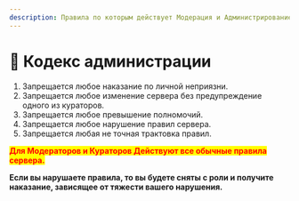 ```yaml
---
description: Правила по которым действует Модерация и Администрирование
---
```


# 📑 Кодекс администрации

1. Запрещается любое наказание по личной неприязни.
2. Запрещается любое изменение сервера без предупреждение одного из кураторов.
3. Запрещается любое превышение полномочий.
4. Запрещается любое нарушение правил сервера.
5. Запрещается любая не точная трактовка правил.

<mark style="color:red;">**Для Модераторов и Кураторов Действуют все обычные правила сервера.**</mark>&#x20;

**Если вы нарушаете правила, то вы будете сняты с роли и получите наказание, зависящее от тяжести вашего нарушения.**
